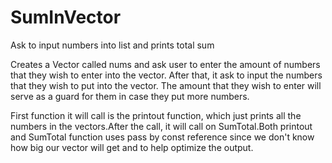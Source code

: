 # SumInVector
Ask to input numbers into list and prints total sum

Creates a Vector called nums and ask user to enter the amount of numbers that they wish to enter into the vector.
After that, it ask to input the numbers that they wish to put into the vector. The amount that they wish to enter
will serve as a guard for them in case they put more numbers. 

First function it will call is the printout function, which just prints all the numbers in the vectors.After the 
call, it will call on SumTotal.Both printout and SumTotal function uses pass by const reference since we don't know 
how big our vector will get and to help optimize the output.
